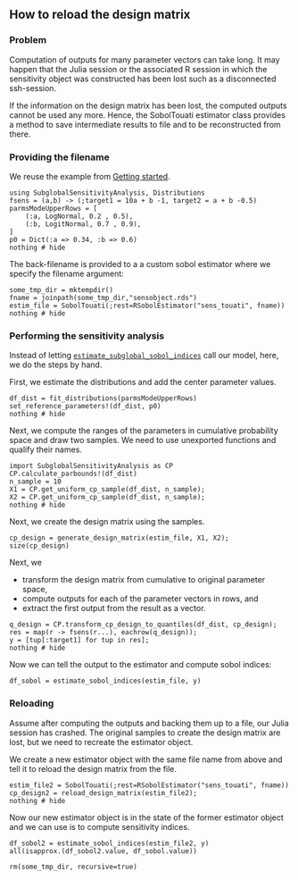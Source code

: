 ## How to reload the design matrix

### Problem
Computation of outputs for many parameter vectors can take long. It may happen
that the Julia session or the associated R session in which the sensitivity
object was constructed has been lost such as a disconnected ssh-session. 

If the information on
the design matrix has been lost, the computed outputs cannot be used any more.
Hence, the SobolTouati estimator class provides a method to save intermediate results to file 
and to be reconstructed from there.

### Providing the filename
We reuse the example from [Getting started](@ref).

```@example reload1
using SubglobalSensitivityAnalysis, Distributions
fsens = (a,b) -> (;target1 = 10a + b -1, target2 = a + b -0.5)
parmsModeUpperRows = [
    (:a, LogNormal, 0.2 , 0.5),
    (:b, LogitNormal, 0.7 , 0.9),
]
p0 = Dict(:a => 0.34, :b => 0.6)
nothing # hide
``` 

The back-filename is provided to a a custom sobol estimator where we specify the filename argument:
```@example reload1
some_tmp_dir = mktempdir()
fname = joinpath(some_tmp_dir,"sensobject.rds")
estim_file = SobolTouati(;rest=RSobolEstimator("sens_touati", fname))
nothing # hide
``` 

### Performing the sensitivity analysis
Instead of letting [`estimate_subglobal_sobol_indices`](@ref) call our
model, here, we do the steps by hand.

First, we estimate the distributions and add the center parameter values.
```@example reload1
df_dist = fit_distributions(parmsModeUpperRows)
set_reference_parameters!(df_dist, p0)
nothing # hide
``` 

Next, we compute the ranges of the parameters in
cumulative probability space and draw two samples. 
We need to use unexported functions and qualify their names.
```@example reload1
import SubglobalSensitivityAnalysis as CP
CP.calculate_parbounds!(df_dist)
n_sample = 10
X1 = CP.get_uniform_cp_sample(df_dist, n_sample);
X2 = CP.get_uniform_cp_sample(df_dist, n_sample);
nothing # hide
``` 

Next, we create the design matrix using the samples.
```@example reload1
cp_design = generate_design_matrix(estim_file, X1, X2);
size(cp_design)
``` 

Next, we
- transform the design matrix from cumulative to original parameter space, 
- compute outputs for each of the parameter vectors in rows, and 
- extract the first output from the result as a vector.
```@example reload1
q_design = CP.transform_cp_design_to_quantiles(df_dist, cp_design);
res = map(r -> fsens(r...), eachrow(q_design));
y = [tup[:target1] for tup in res];
nothing # hide
``` 

Now we can tell the output to the estimator and compute sobol indices:
```@example reload1
df_sobol = estimate_sobol_indices(estim_file, y)
``` 

### Reloading
Assume after computing the outputs and backing them up to a file, our Julia
session has crashed. The original samples to create the design matrix are lost,
but we need to recreate the estimator object.

We create a new estimator object with the same file name from above and
tell it to reload the design matrix from the file.

```@example reload1
estim_file2 = SobolTouati(;rest=RSobolEstimator("sens_touati", fname))
cp_design2 = reload_design_matrix(estim_file2);
nothing # hide
``` 

Now our new estimator object is in the state of the former estimator object
and we can use is to compute sensitivity indices.
```@example reload1
df_sobol2 = estimate_sobol_indices(estim_file2, y)
all(isapprox.(df_sobol2.value, df_sobol.value))
``` 

```@setup reload1
rm(some_tmp_dir, recursive=true)
``` 


